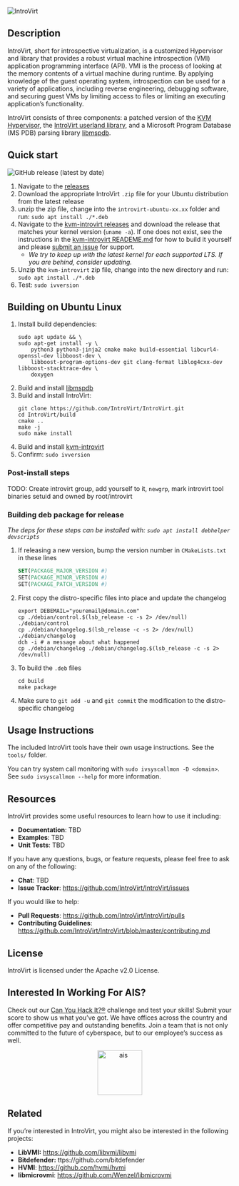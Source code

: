 ![IntroVirt](.github/images/introvirt-logo.png)

## Description

IntroVirt, short for introspective virtualization, is a customized Hypervisor and library that provides a robust virtual machine introspection (VMI) application programming interface (API). VMI is the process of looking at the memory contents of a virtual machine during runtime. By applying knowledge of the guest operating system, introspection can be used for a variety of applications, including reverse engineering, debugging software, and securing guest VMs by limiting access to files or limiting an executing application’s functionality.

IntroVirt consists of three components: a patched version of the [KVM Hypervisor](https://github.com/IntroVirt/kvm-introvirt), the [IntroVirt userland library](https://github.com/IntroVirt/IntroVirt), and a Microsoft Program Database (MS PDB) parsing library [libmspdb](https://github.com/IntroVirt/libmspdb/tree/main).

## Quick start

![GitHub release (latest by date)](https://img.shields.io/github/v/release/IntroVirt/IntroVirt?color=brightgreen)

1. Navigate to the [releases](https://github.com/IntroVirt/IntroVirt/releases)
1. Download the appropriate IntroVirt `.zip` file for your Ubuntu distribution from the latest release
1. unzip the zip file, change into the `introvirt-ubuntu-xx.xx` folder and run: `sudo apt install ./*.deb`
1. Navigate to the [kvm-introvirt releases](https://github.com/IntroVirt/kvm-introvirt/releases) and download the release that matches your kernel version (`uname -a`). If one does not exist, see the instructions in the [kvm-introvirt READEME.md](https://github.com/IntroVirt/kvm-introvirt) for how to build it yourself and please [submit an issue](https://github.com/IntroVirt/kvm-introvirt/issues) for support.
    * _We try to keep up with the latest kernel for each supported LTS. If you are behind, consider updating._
1. Unzip the `kvm-introvirt` zip file, change into the new directory and run: `sudo apt install ./*.deb`
1. Test: `sudo ivversion`

## Building on Ubuntu Linux

1. Install build dependencies:
    ```shell
    sudo apt update && \
    sudo apt-get install -y \
        python3 python3-jinja2 cmake make build-essential libcurl4-openssl-dev libboost-dev \
        libboost-program-options-dev git clang-format liblog4cxx-dev libboost-stacktrace-dev \
        doxygen
    ```
1. Build and install [libmspdb](https://github.com/IntroVirt/libmspdb)
1. Build and install IntroVirt:
    ```shell
    git clone https://github.com/IntroVirt/IntroVirt.git
    cd IntroVirt/build
    cmake ..
    make -j
    sudo make install
    ```
1. Build and install [kvm-introvirt](https://github.com/IntroVirt/kvm-introvirt/)
1. Confirm: `sudo ivversion`

### Post-install steps

TODO: Create introvirt group, add yourself to it, `newgrp`, mark introvirt tool binaries setuid and owned by root/introvirt

### Building deb package for release

_The deps for these steps can be installed with: `sudo apt install debhelper devscripts`_

1. If releasing a new version, bump the version number in `CMakeLists.txt` in these lines
    ```cmake
    SET(PACKAGE_MAJOR_VERSION #)
    SET(PACKAGE_MINOR_VERSION #)
    SET(PACKAGE_PATCH_VERSION #)
    ```
1. First copy the distro-specific files into place and update the changelog
    ```shell
    export DEBEMAIL="youremail@domain.com"
    cp ./debian/control.$(lsb_release -c -s 2> /dev/null) ./debian/control
    cp ./debian/changelog.$(lsb_release -c -s 2> /dev/null) ./debian/changelog
    dch -i # a message about what happened
    cp ./debian/changelog ./debian/changelog.$(lsb_release -c -s 2> /dev/null)
    ```
1. To build the `.deb` files
    ```shell
    cd build
    make package
    ```
1. Make sure to `git add -u` and `git commit` the modification to the distro-specific changelog

## Usage Instructions

The included IntroVirt tools have their own usage instructions. See the `tools/` folder.

You can try system call monitoring with `sudo ivsyscallmon -D <domain>`. See `sudo ivsyscallmon --help` for more information.

## Resources

IntroVirt provides some useful resources to learn how to use it including:

- **Documentation**: TBD
- **Examples**: TBD
- **Unit Tests**: TBD

If you have any questions, bugs, or feature requests, please feel free to ask on any of the following:

- **Chat**: TBD
- **Issue Tracker**: <https://github.com/IntroVirt/IntroVirt/issues>

If you would like to help:

- **Pull Requests**: <https://github.com/IntroVirt/IntroVirt/pulls>
- **Contributing Guidelines**: <https://github.com/IntroVirt/IntroVirt/blob/master/contributing.md>

## License

IntroVirt is licensed under the Apache v2.0 License.

## Interested In Working For AIS?

Check out our [Can You Hack It?®](https://www.canyouhackit.com) challenge and test your skills! Submit your score to show us what you’ve got. We have offices across the country and offer competitive pay and outstanding benefits. Join a team that is not only committed to the future of cyberspace, but to our employee’s success as well.

<p align="center">
  <a href="https://www.ainfosec.com/">
    <img src="https://github.com/IntroVirt/IntroVirt/raw/main/.github/images/ais.png" alt="ais" height="100" />
  </a>
</p>

## Related

If you’re interested in IntroVirt, you might also be interested in the
following projects:

- **LibVMI:** https://github.com/libvmi/libvmi
- **Bitdefender:** ttps://github.com/bitdefender
- **HVMI**: https://github.com/hvmi/hvmi
- **libmicrovmi**: https://github.com/Wenzel/libmicrovmi
